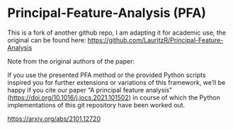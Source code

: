 # Principal-Feature-Analysis (PFA)

This is a fork of another github repo, I am adapting it for academic use, the original can be found here:
https://github.com/LauritzR/Principal-Feature-Analysis

Note from the original authors of the paper:

If you use the presented PFA method or the provided Python scripts inspired you for further extensions or variations of this framework, we’ll be happy if you cite our paper “A principal feature analysis” (https://doi.org/10.1016/j.jocs.2021.101502) in course of which the Python implementations of this git repository have been worked out.


https://arxiv.org/abs/2101.12720
